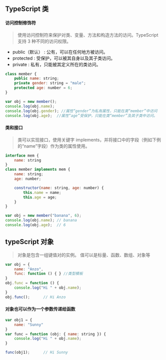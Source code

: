 ## TypeScript 类

#### 访问控制修饰符

> 使用访问控制符来保护对类、变量、方法和构造方法的访问。TypeScript 支持 3 种不同的访问权限。

- public（默认） : 公有，可以在任何地方被访问。
- protected : 受保护，可以被其自身以及其子类访问。
- private : 私有，只能被其定义所在的类访问。

```js
class member {
    public name: string;
    private gender: string = "male";
    protected age: number = 6;
}

var obj = new member();
console.log(obj.name);  
console.log(obj.gender); //属性“gender”为私有属性，只能在类“member”中访问
console.log(obj.age);  //属性“age”受保护，只能在类“member”及其子类中访问。
```
#### 类和接口

> 类可以实现接口，使用关键字 implements，并将接口中的字段（例如下例的“name”字段）作为类的属性使用。

```js
interface mem {
    name: string
}
class member implements mem {
    name: string;
    age: number;

    constructor(name: string, age: number) {
        this.name = name;
        this.age = age;
    }
}

var obj = new member("banana", 6);
console.log(obj.name); // banana
console.log(obj.age);  // 6
```

## typeScript 对象
> 对象是包含一组键值对的实例。 值可以是标量、函数、数组、对象等

```js
var obj = {
    name: "Anzo",
    func: function () { } //类型模板
}
obj.func = function () {
    console.log("Hi " + obj.name);
}
obj.func();      // Hi Anzo
```

#### 对象也可以作为一个参数传递给函数

```js
var obj1 = {
    name: "Sunny"
}
var func = function (obj: { name: string }) {
    console.log("Hi " + obj.name);
}

func(obj1);      // Hi Sunny
```